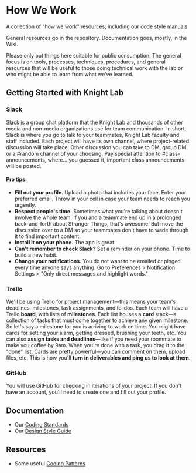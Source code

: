 # How We Work
A collection of "how we work" resources, including our code style manuals


General resources go in the repository. Documentation goes, mostly, in the Wiki.

Please only put things here suitable for public consumption. The general focus is on tools, processes, techniques, procedures, and general resources that will be useful to those doing technical work with the lab or who might be able to learn from what we've learned.

## Getting Started with Knight Lab

### Slack
Slack is a group chat platform that the Knight Lab and thousands of other media and non-media organizations use for team communication. In short, Slack is where you go to talk to your teammates, Knight Lab faculty and staff included. Each project will have its own channel, where project-related discussion will take place. Other discussion you can take to DM, group DM, or a #random channel of your choosing. Pay special attention to #class-announcements, where... you guessed it, important class announcements will be posted. 

#### Pro tips: 
- **Fill out your profile.** Upload a photo that includes your face. Enter your preferred email. Throw in your cell in case your team needs to reach you urgently. 
- **Respect people's time.** Sometimes what you're talking about doesn't involve the whole team. If you and a teammate end up in a prolonged back-and-forth about Stranger Things, that's awesome. But move the discussion over to a DM so your teammates don't have to wade through it to find important content.
- **Install it on your phone.** The app is great. 
- **Can't remember to check Slack?** Set a reminder on your phone. Time to build a new habit.
- **Change your notifications.** You do not want to be emailed or pinged every time anyone says anything. Go to Preferences > Notification Settings > "Only direct messages and highlight words." 

### Trello
We'll be using Trello for project management—this means your team's deadlines, milestones, task assignments, and to-dos. Each team will have a Trello **board**, with lists of **milestones**. Each list houses a **card** stack—a collection of tasks that must come together to achieve any given milestone. So let's say a milestone for you is arriving to work on time. You might have cards for setting your alarm, getting dressed, brushing your teeth, etc. You can also **assign tasks and deadlines**—like if you need your roommate to make you coffee by 9am. When you're done with a task, you drag it to the "done" list. Cards are pretty powerful—you can comment on them, upload files, etc. This is how you'll **turn in deliverables and ping us to look at them**. 

### GitHub 
You will use GitHub for checking in iterations of your project. If you don't have an account, you'll need to create one and fill out your profile.

## Documentation

 * Our [Coding Standards](https://github.com/NUKnightLab/tools-and-techniques/wiki/Coding-standards)
 * Our [Design Style Guide](https://purpleline.knightlab.com/)

## Resources

 * Some useful [Coding Patterns](https://github.com/NUKnightLab/tools-and-techniques/tree/master/patterns)
